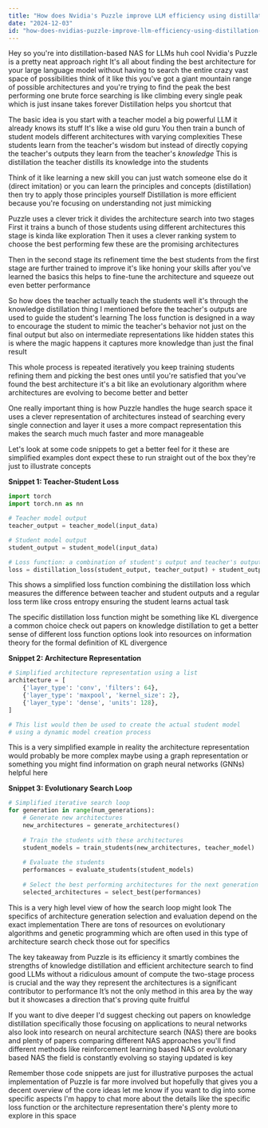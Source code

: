 ```yaml
---
title: "How does Nvidia's Puzzle improve LLM efficiency using distillation-based NAS?"
date: "2024-12-03"
id: "how-does-nvidias-puzzle-improve-llm-efficiency-using-distillation-based-nas"
---
```


Hey so you're into distillation-based NAS for LLMs huh cool  Nvidia's Puzzle is a pretty neat approach right  It's all about finding the best architecture for your large language model without having to search the entire crazy vast space of possibilities  think of it like this you've got a giant mountain range of possible architectures and you're trying to find the peak the best performing one  brute force searching is like climbing every single peak which is just insane takes forever  Distillation helps you shortcut that

The basic idea is you start with a teacher model a big powerful LLM it already knows its stuff  It's like a wise old guru  You then train a bunch of student models different architectures with varying complexities  These students learn from the teacher's wisdom but instead of directly copying the teacher's outputs they learn from the teacher's *knowledge*  This is distillation the teacher distills its knowledge into the students

Think of it like learning a new skill  you can just watch someone else do it (direct imitation) or you can learn the principles and concepts (distillation) then try to apply those principles yourself  Distillation is more efficient because you're focusing on understanding not just mimicking

Puzzle uses a clever trick it divides the architecture search into two stages  First it trains a bunch of those students using different architectures this stage is kinda like exploration  Then it uses a clever ranking system to choose the best performing few these are the promising architectures

Then in the second stage its refinement time  the best students from the first stage are further trained to improve  it's like honing your skills after you've learned the basics this helps to fine-tune the architecture and squeeze out even better performance

So how does the teacher actually teach the students well it's through the knowledge distillation thing I mentioned before the teacher's outputs are used to guide the student's learning  The loss function is designed in a way to encourage the student to mimic the teacher's behavior not just on the final output but also on intermediate representations like hidden states this is where the magic happens  it captures more knowledge than just the final result

This whole process is repeated iteratively  you keep training students refining them and picking the best ones until you're satisfied that you've found the best architecture  it's a bit like an evolutionary algorithm where architectures are evolving to become better and better

One really important thing is how Puzzle handles the huge search space  it uses a clever representation of architectures  instead of searching every single connection and layer it uses a more compact representation this makes the search much much faster and more manageable

Let's look at some code snippets to get a better feel for it  these are simplified examples dont expect these to run straight out of the box  they're just to illustrate concepts

**Snippet 1: Teacher-Student Loss**

```python
import torch
import torch.nn as nn

# Teacher model output
teacher_output = teacher_model(input_data)

# Student model output
student_output = student_model(input_data)

# Loss function: a combination of student's output and teacher's output
loss = distillation_loss(student_output, teacher_output) + student_output_loss(student_output, labels)


```

This shows a simplified loss function combining the distillation loss which measures the difference between teacher and student outputs and a regular loss term like cross entropy ensuring the student learns actual task


The specific distillation loss function might be something like KL divergence a common choice  check out papers on knowledge distillation to get a better sense of different loss function options  look into resources on information theory for the formal definition of KL divergence


**Snippet 2: Architecture Representation**

```python
# Simplified architecture representation using a list
architecture = [
    {'layer_type': 'conv', 'filters': 64},
    {'layer_type': 'maxpool', 'kernel_size': 2},
    {'layer_type': 'dense', 'units': 128},
]

# This list would then be used to create the actual student model
# using a dynamic model creation process


```

This is a very simplified example  in reality the architecture representation would probably be more complex maybe using a graph representation or something  you might find information on graph neural networks (GNNs) helpful here


**Snippet 3: Evolutionary Search Loop**

```python
# Simplified iterative search loop
for generation in range(num_generations):
    # Generate new architectures
    new_architectures = generate_architectures()
    
    # Train the students with these architectures
    student_models = train_students(new_architectures, teacher_model)
    
    # Evaluate the students
    performances = evaluate_students(student_models)
    
    # Select the best performing architectures for the next generation
    selected_architectures = select_best(performances)


```

This is a very high level view of how the search loop might look  The specifics of architecture generation selection and evaluation depend on the exact implementation  There are tons of resources on evolutionary algorithms and genetic programming which are often used in this type of architecture search check those out for specifics



The key takeaway from Puzzle is its efficiency  it smartly combines the strengths of knowledge distillation and efficient architecture search to find good LLMs without a ridiculous amount of compute  the two-stage process is crucial and the way they represent the architectures is a significant contributor to performance  It’s not the only method in this area by the way  but it showcases a direction that's proving quite fruitful


If you want to dive deeper  I'd suggest checking out papers on knowledge distillation specifically those focusing on applications to neural networks  also look into research on neural architecture search (NAS) there are books and plenty of papers comparing different NAS approaches  you'll find different methods like reinforcement learning based NAS or evolutionary based NAS  the field is constantly evolving so staying updated is key


Remember those code snippets are just for illustrative purposes  the actual implementation of Puzzle is far more involved  but hopefully that gives you a decent overview of the core ideas  let me know if you want to dig into some specific aspects  I'm happy to chat more about the details  like the specific loss function or the architecture representation  there's plenty more to explore in this space
